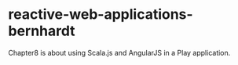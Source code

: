 # reactive-web-applications-bernhardt
Chapter8 is about using Scala.js and AngularJS in a Play application.


